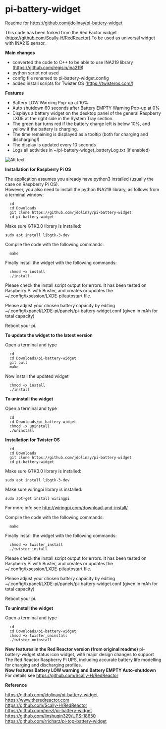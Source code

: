 # pi-battery-widget
Readme for https://github.com/jdolinay/pi-battery-widget

This code has been forked from the Red Factor widget (https://github.com/Scally-H/RedReactor)
To be used as universal widget with INA219 sensor.

**Main changes**
- converted the code to C++ to be able to use INA219 library (https://github.com/regisin/ina219)
- python script not used
- config file renamed to pi-battery-widget.config
- added install scripts for Twister OS (https://twisteros.com/)


**Features**
- Battery LOW Warning Pop-up at 10%
- Auto shutdown 60 seconds after Battery EMPTY Warning Pop-up at 0%
- Displays a battery widget on the desktop panel of the general Raspberry LXDE at the right side
in the System Tray section.
- The green bar turns red if the battery charge left is below 10%, and yellow if the
battery is charging.
- The time remaining is displayed as a tooltip (both for charging and discharging!)
- The display is updated every 10 seconds
- Logs all activities in ~/pi-battery-widget_batteryLog.txt (if enabled)
 
![Alt text](icon.png?raw=true "panel with battery widget")


**Installation for Raspberry Pi OS**

The application assumes you already have python3 installed (usually the case on Raspberry Pi OS).  
However, you also need to install the python INA219 library, as follows from a terminal window:


```
  cd
  cd Downloads
  git clone https://github.com/jdolinay/pi-battery-widget
  cd pi-battery-widget
```

Make sure GTK3.0 library is installed:
```
sudo apt install libgtk-3-dev
```


Compile the code with the following commands:
```
  make
```

Finally install the widget with the following commands:
```
  chmod +x install
  ./install 
```

Please check the install script output for errors. It has been tested on Raspberry Pi with Buster,
and creates or updates the ~/.config/lxsession/LXDE-pi/autostart file.

Please adjust your chosen battery capacity by editing ~/.config/lxpanel/LXDE-pi/panels/pi-battery-widget.conf
(given in mAh for total capacity)

Reboot your pi.


**To update the widget to the latest version**

Open a terminal and type

```
  cd
  cd Downloads/pi-battery-widget
  git pull
  make
```
Now install the updated widget
```
  chmod +x install
  ./install
```


**To uninstall the widget**

Open a terminal and type

```
  cd
  cd Downloads/pi-battery-widget
  chmod +x uninstall
  ./uninstall
```

**Installation for Twister OS**

```
  cd
  cd Downloads
  git clone https://github.com/jdolinay/pi-battery-widget
  cd pi-battery-widget
```

Make sure GTK3.0 library is installed:
```
sudo apt install libgtk-3-dev
```
Make sure wiringpi library is installed: 
```
sudo apt-get install wiringpi
```
For more info see http://wiringpi.com/download-and-install/

Compile the code with the following commands:
```
  make
```

Finally install the widget with the following commands:
```
  chmod +x twister_install
  ./twister_install 
```

Please check the install script output for errors. It has been tested on Raspberry Pi with Buster,
and creates or updates the ~/.config/lxsession/LXDE-pi/autostart file.

Please adjust your chosen battery capacity by editing ~/.config/lxpanel/LXDE-pi/panels/pi-battery-widget.conf
(given in mAh for total capacity)

Reboot your pi.


**To uninstall the widget**

Open a terminal and type

```
  cd
  cd Downloads/pi-battery-widget
  chmod +x twister_uninstall
  ./twister_uninstall
```


**New features in the Red Reactor version (from original readme)**
pi-battery-widget status icon widget, with major design changes
to support The Red Reactor Raspberry Pi UPS, including accurate battery life modelling for charging
and discharging profiles.<br>
<b>Now features Battery LOW warning and Battery EMPTY Auto-shutdown</b>
For details see https://github.com/Scally-H/RedReactor  

**Reference**

https://github.com/jdolinay/pi-battery-widget
https://www.theredreactor.com  
https://github.com/Scally-H/RedReactor  
https://github.com/mezl/pi-battery-widget  
https://github.com/linshuqin329/UPS-18650  
https://github.com/rricharz/pi-top-battery-widget  


